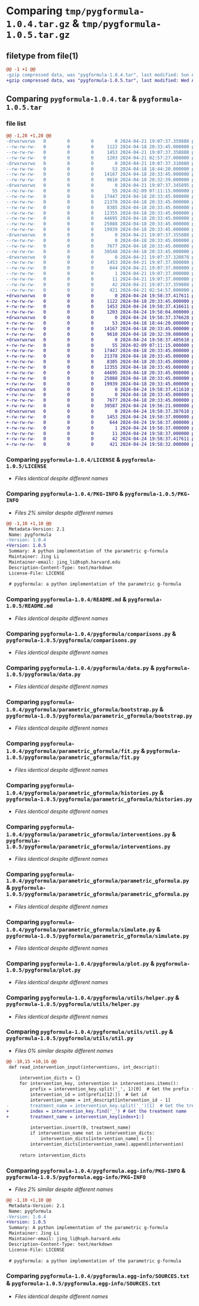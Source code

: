 # Comparing `tmp/pygformula-1.0.4.tar.gz` & `tmp/pygformula-1.0.5.tar.gz`

## filetype from file(1)

```diff
@@ -1 +1 @@
-gzip compressed data, was "pygformula-1.0.4.tar", last modified: Sun Apr 21 19:07:37 2024, max compression
+gzip compressed data, was "pygformula-1.0.5.tar", last modified: Wed Apr 24 19:58:37 2024, max compression
```

## Comparing `pygformula-1.0.4.tar` & `pygformula-1.0.5.tar`

### file list

```diff
@@ -1,28 +1,28 @@
-drwxrwxrwx   0        0        0        0 2024-04-21 19:07:37.359888 pygformula-1.0.4/
--rw-rw-rw-   0        0        0     1122 2024-04-18 20:33:45.000000 pygformula-1.0.4/LICENSE
--rw-rw-rw-   0        0        0     1453 2024-04-21 19:07:37.358888 pygformula-1.0.4/PKG-INFO
--rw-rw-rw-   0        0        0     1203 2024-04-21 02:57:27.000000 pygformula-1.0.4/README.md
-drwxrwxrwx   0        0        0        0 2024-04-21 19:07:37.310880 pygformula-1.0.4/pygformula/
--rw-rw-rw-   0        0        0       53 2024-04-18 18:44:20.000000 pygformula-1.0.4/pygformula/__init__.py
--rw-rw-rw-   0        0        0    14167 2024-04-18 20:33:45.000000 pygformula-1.0.4/pygformula/comparisons.py
--rw-rw-rw-   0        0        0     9610 2024-04-18 20:32:39.000000 pygformula-1.0.4/pygformula/data.py
-drwxrwxrwx   0        0        0        0 2024-04-21 19:07:37.345895 pygformula-1.0.4/pygformula/parametric_gformula/
--rw-rw-rw-   0        0        0       55 2024-02-09 07:11:15.000000 pygformula-1.0.4/pygformula/parametric_gformula/__init__.py
--rw-rw-rw-   0        0        0    17447 2024-04-18 20:33:45.000000 pygformula-1.0.4/pygformula/parametric_gformula/bootstrap.py
--rw-rw-rw-   0        0        0    21378 2024-04-18 20:33:45.000000 pygformula-1.0.4/pygformula/parametric_gformula/fit.py
--rw-rw-rw-   0        0        0     8385 2024-04-18 20:33:45.000000 pygformula-1.0.4/pygformula/parametric_gformula/histories.py
--rw-rw-rw-   0        0        0    12355 2024-04-18 20:33:45.000000 pygformula-1.0.4/pygformula/parametric_gformula/interventions.py
--rw-rw-rw-   0        0        0    44695 2024-04-18 20:33:45.000000 pygformula-1.0.4/pygformula/parametric_gformula/parametric_gformula.py
--rw-rw-rw-   0        0        0    25088 2024-04-18 20:33:45.000000 pygformula-1.0.4/pygformula/parametric_gformula/simulate.py
--rw-rw-rw-   0        0        0    19939 2024-04-18 20:33:45.000000 pygformula-1.0.4/pygformula/plot.py
-drwxrwxrwx   0        0        0        0 2024-04-21 19:07:37.355888 pygformula-1.0.4/pygformula/utils/
--rw-rw-rw-   0        0        0        0 2024-04-18 20:33:45.000000 pygformula-1.0.4/pygformula/utils/__init__.py
--rw-rw-rw-   0        0        0     7677 2024-04-18 20:33:45.000000 pygformula-1.0.4/pygformula/utils/helper.py
--rw-rw-rw-   0        0        0    39548 2024-04-18 20:33:45.000000 pygformula-1.0.4/pygformula/utils/util.py
-drwxrwxrwx   0        0        0        0 2024-04-21 19:07:37.320878 pygformula-1.0.4/pygformula.egg-info/
--rw-rw-rw-   0        0        0     1453 2024-04-21 19:07:37.000000 pygformula-1.0.4/pygformula.egg-info/PKG-INFO
--rw-rw-rw-   0        0        0      644 2024-04-21 19:07:37.000000 pygformula-1.0.4/pygformula.egg-info/SOURCES.txt
--rw-rw-rw-   0        0        0        1 2024-04-21 19:07:37.000000 pygformula-1.0.4/pygformula.egg-info/dependency_links.txt
--rw-rw-rw-   0        0        0       11 2024-04-21 19:07:37.000000 pygformula-1.0.4/pygformula.egg-info/top_level.txt
--rw-rw-rw-   0        0        0       42 2024-04-21 19:07:37.359888 pygformula-1.0.4/setup.cfg
--rw-rw-rw-   0        0        0      421 2024-04-21 02:54:57.000000 pygformula-1.0.4/setup.py
+drwxrwxrwx   0        0        0        0 2024-04-24 19:58:37.417611 pygformula-1.0.5/
+-rw-rw-rw-   0        0        0     1122 2024-04-18 20:33:45.000000 pygformula-1.0.5/LICENSE
+-rw-rw-rw-   0        0        0     1453 2024-04-24 19:58:37.416611 pygformula-1.0.5/PKG-INFO
+-rw-rw-rw-   0        0        0     1203 2024-04-24 19:58:04.000000 pygformula-1.0.5/README.md
+drwxrwxrwx   0        0        0        0 2024-04-24 19:58:37.376628 pygformula-1.0.5/pygformula/
+-rw-rw-rw-   0        0        0       53 2024-04-18 18:44:20.000000 pygformula-1.0.5/pygformula/__init__.py
+-rw-rw-rw-   0        0        0    14167 2024-04-18 20:33:45.000000 pygformula-1.0.5/pygformula/comparisons.py
+-rw-rw-rw-   0        0        0     9610 2024-04-18 20:32:39.000000 pygformula-1.0.5/pygformula/data.py
+drwxrwxrwx   0        0        0        0 2024-04-24 19:58:37.405610 pygformula-1.0.5/pygformula/parametric_gformula/
+-rw-rw-rw-   0        0        0       55 2024-02-09 07:11:15.000000 pygformula-1.0.5/pygformula/parametric_gformula/__init__.py
+-rw-rw-rw-   0        0        0    17447 2024-04-18 20:33:45.000000 pygformula-1.0.5/pygformula/parametric_gformula/bootstrap.py
+-rw-rw-rw-   0        0        0    21378 2024-04-18 20:33:45.000000 pygformula-1.0.5/pygformula/parametric_gformula/fit.py
+-rw-rw-rw-   0        0        0     8385 2024-04-18 20:33:45.000000 pygformula-1.0.5/pygformula/parametric_gformula/histories.py
+-rw-rw-rw-   0        0        0    12355 2024-04-18 20:33:45.000000 pygformula-1.0.5/pygformula/parametric_gformula/interventions.py
+-rw-rw-rw-   0        0        0    44695 2024-04-18 20:33:45.000000 pygformula-1.0.5/pygformula/parametric_gformula/parametric_gformula.py
+-rw-rw-rw-   0        0        0    25088 2024-04-18 20:33:45.000000 pygformula-1.0.5/pygformula/parametric_gformula/simulate.py
+-rw-rw-rw-   0        0        0    19939 2024-04-18 20:33:45.000000 pygformula-1.0.5/pygformula/plot.py
+drwxrwxrwx   0        0        0        0 2024-04-24 19:58:37.411610 pygformula-1.0.5/pygformula/utils/
+-rw-rw-rw-   0        0        0        0 2024-04-18 20:33:45.000000 pygformula-1.0.5/pygformula/utils/__init__.py
+-rw-rw-rw-   0        0        0     7677 2024-04-18 20:33:45.000000 pygformula-1.0.5/pygformula/utils/helper.py
+-rw-rw-rw-   0        0        0    39587 2024-04-24 19:56:21.000000 pygformula-1.0.5/pygformula/utils/util.py
+drwxrwxrwx   0        0        0        0 2024-04-24 19:58:37.387610 pygformula-1.0.5/pygformula.egg-info/
+-rw-rw-rw-   0        0        0     1453 2024-04-24 19:58:37.000000 pygformula-1.0.5/pygformula.egg-info/PKG-INFO
+-rw-rw-rw-   0        0        0      644 2024-04-24 19:58:37.000000 pygformula-1.0.5/pygformula.egg-info/SOURCES.txt
+-rw-rw-rw-   0        0        0        1 2024-04-24 19:58:37.000000 pygformula-1.0.5/pygformula.egg-info/dependency_links.txt
+-rw-rw-rw-   0        0        0       11 2024-04-24 19:58:37.000000 pygformula-1.0.5/pygformula.egg-info/top_level.txt
+-rw-rw-rw-   0        0        0       42 2024-04-24 19:58:37.417611 pygformula-1.0.5/setup.cfg
+-rw-rw-rw-   0        0        0      421 2024-04-24 19:58:32.000000 pygformula-1.0.5/setup.py
```

### Comparing `pygformula-1.0.4/LICENSE` & `pygformula-1.0.5/LICENSE`

 * *Files identical despite different names*

### Comparing `pygformula-1.0.4/PKG-INFO` & `pygformula-1.0.5/PKG-INFO`

 * *Files 2% similar despite different names*

```diff
@@ -1,10 +1,10 @@
 Metadata-Version: 2.1
 Name: pygformula
-Version: 1.0.4
+Version: 1.0.5
 Summary: A python implementation of the parametric g-formula
 Maintainer: Jing Li
 Maintainer-email: jing_li@hsph.harvard.edu
 Description-Content-Type: text/markdown
 License-File: LICENSE
 
 # pygformula: a python implementation of the parametric g-formula
```

### Comparing `pygformula-1.0.4/README.md` & `pygformula-1.0.5/README.md`

 * *Files identical despite different names*

### Comparing `pygformula-1.0.4/pygformula/comparisons.py` & `pygformula-1.0.5/pygformula/comparisons.py`

 * *Files identical despite different names*

### Comparing `pygformula-1.0.4/pygformula/data.py` & `pygformula-1.0.5/pygformula/data.py`

 * *Files identical despite different names*

### Comparing `pygformula-1.0.4/pygformula/parametric_gformula/bootstrap.py` & `pygformula-1.0.5/pygformula/parametric_gformula/bootstrap.py`

 * *Files identical despite different names*

### Comparing `pygformula-1.0.4/pygformula/parametric_gformula/fit.py` & `pygformula-1.0.5/pygformula/parametric_gformula/fit.py`

 * *Files identical despite different names*

### Comparing `pygformula-1.0.4/pygformula/parametric_gformula/histories.py` & `pygformula-1.0.5/pygformula/parametric_gformula/histories.py`

 * *Files identical despite different names*

### Comparing `pygformula-1.0.4/pygformula/parametric_gformula/interventions.py` & `pygformula-1.0.5/pygformula/parametric_gformula/interventions.py`

 * *Files identical despite different names*

### Comparing `pygformula-1.0.4/pygformula/parametric_gformula/parametric_gformula.py` & `pygformula-1.0.5/pygformula/parametric_gformula/parametric_gformula.py`

 * *Files identical despite different names*

### Comparing `pygformula-1.0.4/pygformula/parametric_gformula/simulate.py` & `pygformula-1.0.5/pygformula/parametric_gformula/simulate.py`

 * *Files identical despite different names*

### Comparing `pygformula-1.0.4/pygformula/plot.py` & `pygformula-1.0.5/pygformula/plot.py`

 * *Files identical despite different names*

### Comparing `pygformula-1.0.4/pygformula/utils/helper.py` & `pygformula-1.0.5/pygformula/utils/helper.py`

 * *Files identical despite different names*

### Comparing `pygformula-1.0.4/pygformula/utils/util.py` & `pygformula-1.0.5/pygformula/utils/util.py`

 * *Files 0% similar despite different names*

```diff
@@ -10,15 +10,16 @@
 def read_intervention_input(interventions, int_descript):
 
     intervention_dicts = {}
     for intervention_key, intervention in interventions.items():
         prefix = intervention_key.split('_', 1)[0]  # Get the prefix (e.g., 'Intervention1', 'Intervention2')
         intervention_id = int(prefix[12:])  # Get id
         intervention_name = int_descript[intervention_id - 1]
-        treatment_name = intervention_key.split('_')[1]  # Get the treatment name
+        index = intervention_key.find('_') # Get the treatment name
+        treatment_name = intervention_key[index+1:]
 
         intervention.insert(0, treatment_name)
         if intervention_name not in intervention_dicts:
             intervention_dicts[intervention_name] = []
         intervention_dicts[intervention_name].append(intervention)
 
     return intervention_dicts
```

### Comparing `pygformula-1.0.4/pygformula.egg-info/PKG-INFO` & `pygformula-1.0.5/pygformula.egg-info/PKG-INFO`

 * *Files 2% similar despite different names*

```diff
@@ -1,10 +1,10 @@
 Metadata-Version: 2.1
 Name: pygformula
-Version: 1.0.4
+Version: 1.0.5
 Summary: A python implementation of the parametric g-formula
 Maintainer: Jing Li
 Maintainer-email: jing_li@hsph.harvard.edu
 Description-Content-Type: text/markdown
 License-File: LICENSE
 
 # pygformula: a python implementation of the parametric g-formula
```

### Comparing `pygformula-1.0.4/pygformula.egg-info/SOURCES.txt` & `pygformula-1.0.5/pygformula.egg-info/SOURCES.txt`

 * *Files identical despite different names*

